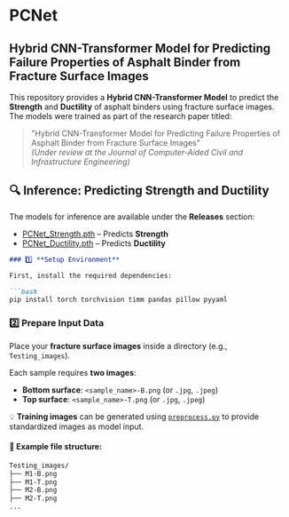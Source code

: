 # PCNet

## Hybrid CNN-Transformer Model for Predicting Failure Properties of Asphalt Binder from Fracture Surface Images

This repository provides a **Hybrid CNN-Transformer Model** to predict the **Strength** and **Ductility** of asphalt binders using fracture surface images. The models were trained as part of the research paper titled:

> "Hybrid CNN-Transformer Model for Predicting Failure Properties of Asphalt Binder from Fracture Surface Images"  
> *(Under review at the Journal of Computer-Aided Civil and Infrastructure Engineering)*

## 🔍 Inference: Predicting Strength and Ductility

The models for inference are available under the **Releases** section:
- [PCNet_Strength.pth](https://github.com/BabakAsadi94/PCNet/releases/download/v1.1/PCNet_Strength.pth) – Predicts **Strength**
- [PCNet_Ductility.pth](https://github.com/BabakAsadi94/PCNet/releases/download/v1.0/PCNet_Ductility.pth) – Predicts **Ductility**

```markdown
### 1️⃣ **Setup Environment**

First, install the required dependencies:

```bash
pip install torch torchvision timm pandas pillow pyyaml
```

### 2️⃣ **Prepare Input Data**

Place your **fracture surface images** inside a directory (e.g., `Testing_images`).

Each sample requires **two images**:

- **Bottom surface**: `<sample_name>-B.png` (or `.jpg`, `.jpeg`)
- **Top surface**: `<sample_name>-T.png` (or `.jpg`, `.jpeg`)

💡 **Training images** can be generated using [`preprocess.py`](./preprocess.py) to provide standardized images as model input.

#### 📂 Example file structure:
```bash
Testing_images/
├── M1-B.png
├── M1-T.png
├── M2-B.png
├── M2-T.png
...
```
```

